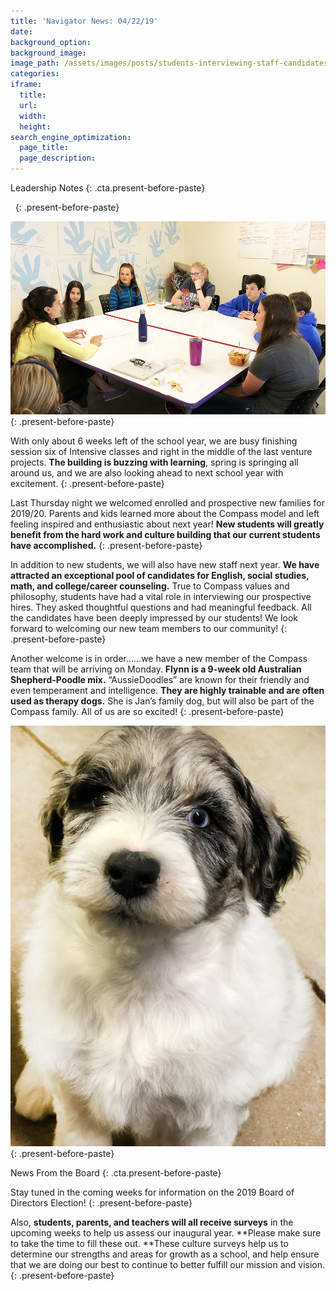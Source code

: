 ```yaml
---
title: 'Navigator News: 04/22/19'
date:
background_option:
background_image:
image_path: /assets/images/posts/students-interviewing-staff-candidates-16.jpg
categories:
iframe:
  title:
  url:
  width:
  height:
search_engine_optimization:
  page_title:
  page_description:
---
```


Leadership Notes
{: .cta.present-before-paste}

&nbsp;
{: .present-before-paste}

![](/assets/images/unnamed-16.jpg)
{: .present-before-paste}

With only about 6 weeks left of the school year, we are busy finishing session six of Intensive classes and right in the middle of the last venture projects.&nbsp;**The building is buzzing with learning**, spring is springing all around us, and we are also looking ahead to next school year with excitement.
{: .present-before-paste}

Last Thursday night we welcomed enrolled and prospective new families for 2019/20. Parents and kids learned more about the Compass model and left feeling inspired and enthusiastic about next year\!&nbsp;**New students will greatly benefit from the hard work and culture building that our current students have accomplished.**
{: .present-before-paste}

In addition to new students, we will also have new staff next year.&nbsp;**We have attracted an exceptional pool of candidates for English, social studies, math, and college/career counseling.**&nbsp;True to Compass values and philosophy, students have had a vital role in interviewing our prospective hires. They asked thoughtful questions and had meaningful feedback. All the candidates have been deeply impressed by our students\! We look forward to welcoming our new team members to our community\!
{: .present-before-paste}

Another welcome is in order……we have a new member of the Compass team that will be arriving on Monday.&nbsp;**Flynn is a 9-week old Australian Shepherd-Poodle mix.**&nbsp;“AussieDoodles” are known for their friendly and even temperament and intelligence.&nbsp;**They are highly trainable and are often used as therapy dogs.**&nbsp;She is Jan’s family dog, but will also be part of the Compass family. All of us are so excited\!
{: .present-before-paste}

![](/assets/images/unnamed-15.jpg)
{: .present-before-paste}

News From the Board
{: .cta.present-before-paste}

Stay tuned in the coming weeks for information on the 2019 Board of Directors Election\!
{: .present-before-paste}

Also,&nbsp;**students, parents, and teachers will all receive surveys**&nbsp;in the upcoming weeks to help us assess our inaugural year.&nbsp;**Please make sure to take the time to fill these out.&nbsp;**These culture surveys help us to determine our strengths and areas for growth as a school, and help ensure that we are doing our best to continue to better fulfill our mission and vision.
{: .present-before-paste}